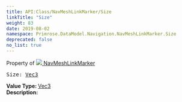 ```yaml
---
title: API:Class/NavMeshLinkMarker/Size
linkTitle: "Size"
weight: 83
date: 2019-08-02
namespace: Primrose.DataModel.Navigation.NavMeshLinkMarker.Size
deprecated: false
no_list: true
---
```

Property of <a href="/docs/api-reference/Class/NavMeshLinkMarker"><img src="/icons/silk/arrow_ew.png"/>&nbsp;NavMeshLinkMarker</a>
<pre class="method-declaration">
Size: <a class="type" href="/docs/api-reference/DataType/Vec3">Vec3</a></pre>
<b>Value Type: </b>
<a class="type" href="/docs/api-reference/DataType/Vec3">Vec3</a>
<br/>
<b>Description: </b>